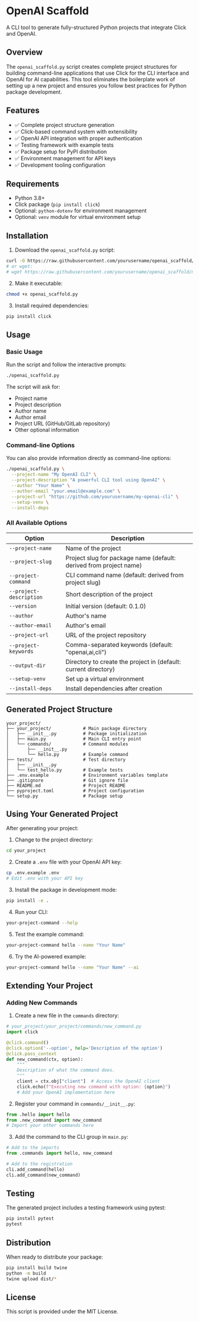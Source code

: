 # OpenAI Scaffold

A CLI tool to generate fully-structured Python projects that integrate Click and OpenAI.

## Overview

The `openai_scaffold.py` script creates complete project structures for building command-line applications that use Click for the CLI interface and OpenAI for AI capabilities. This tool eliminates the boilerplate work of setting up a new project and ensures you follow best practices for Python package development.

## Features

- ✅ Complete project structure generation
- ✅ Click-based command system with extensibility
- ✅ OpenAI API integration with proper authentication
- ✅ Testing framework with example tests
- ✅ Package setup for PyPI distribution
- ✅ Environment management for API keys
- ✅ Development tooling configuration

## Requirements

- Python 3.8+
- Click package (`pip install click`)
- Optional: `python-dotenv` for environment management
- Optional: `venv` module for virtual environment setup

## Installation

1. Download the `openai_scaffold.py` script:

```bash
curl -O https://raw.githubusercontent.com/yourusername/openai_scaffold/main/openai_scaffold.py
# or wget:
# wget https://raw.githubusercontent.com/yourusername/openai_scaffold/main/openai_scaffold.py
```

2. Make it executable:

```bash
chmod +x openai_scaffold.py
```

3. Install required dependencies:

```bash
pip install click
```

## Usage

### Basic Usage

Run the script and follow the interactive prompts:

```bash
./openai_scaffold.py
```

The script will ask for:
- Project name
- Project description
- Author name
- Author email
- Project URL (GitHub/GitLab repository)
- Other optional information

### Command-line Options

You can also provide information directly as command-line options:

```bash
./openai_scaffold.py \
  --project-name "My OpenAI CLI" \
  --project-description "A powerful CLI tool using OpenAI" \
  --author "Your Name" \
  --author-email "your.email@example.com" \
  --project-url "https://github.com/yourusername/my-openai-cli" \
  --setup-venv \
  --install-deps
```

### All Available Options

| Option | Description |
|--------|-------------|
| `--project-name` | Name of the project |
| `--project-slug` | Project slug for package name (default: derived from project name) |
| `--project-command` | CLI command name (default: derived from project slug) |
| `--project-description` | Short description of the project |
| `--version` | Initial version (default: 0.1.0) |
| `--author` | Author's name |
| `--author-email` | Author's email |
| `--project-url` | URL of the project repository |
| `--project-keywords` | Comma-separated keywords (default: "openai,ai,cli") |
| `--output-dir` | Directory to create the project in (default: current directory) |
| `--setup-venv` | Set up a virtual environment |
| `--install-deps` | Install dependencies after creation |

## Generated Project Structure

```
your_project/
├── your_project/            # Main package directory
│   ├── __init__.py          # Package initialization
│   ├── main.py              # Main CLI entry point
│   └── commands/            # Command modules
│       ├── __init__.py
│       └── hello.py         # Example command
├── tests/                   # Test directory
│   ├── __init__.py
│   └── test_hello.py        # Example tests
├── .env.example             # Environment variables template
├── .gitignore               # Git ignore file
├── README.md                # Project README
├── pyproject.toml           # Project configuration
└── setup.py                 # Package setup
```

## Using Your Generated Project

After generating your project:

1. Change to the project directory:

```bash
cd your_project
```

2. Create a `.env` file with your OpenAI API key:

```bash
cp .env.example .env
# Edit .env with your API key
```

3. Install the package in development mode:

```bash
pip install -e .
```

4. Run your CLI:

```bash
your-project-command --help
```

5. Test the example command:

```bash
your-project-command hello --name "Your Name"
```

6. Try the AI-powered example:

```bash
your-project-command hello --name "Your Name" --ai
```

## Extending Your Project

### Adding New Commands

1. Create a new file in the `commands` directory:

```python
# your_project/your_project/commands/new_command.py
import click

@click.command()
@click.option('--option', help='Description of the option')
@click.pass_context
def new_command(ctx, option):
    """
    Description of what the command does.
    """
    client = ctx.obj["client"]  # Access the OpenAI client
    click.echo(f"Executing new command with option: {option}")
    # Add your OpenAI implementation here
```

2. Register your command in `commands/__init__.py`:

```python
from .hello import hello
from .new_command import new_command
# Import your other commands here
```

3. Add the command to the CLI group in `main.py`:

```python
# Add to the imports
from .commands import hello, new_command

# Add to the registration
cli.add_command(hello)
cli.add_command(new_command)
```

## Testing

The generated project includes a testing framework using pytest:

```bash
pip install pytest
pytest
```

## Distribution

When ready to distribute your package:

```bash
pip install build twine
python -m build
twine upload dist/*
```

## License

This script is provided under the MIT License.